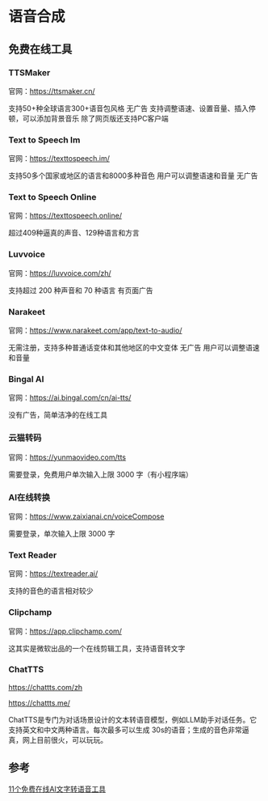 # 语音合成

## 免费在线工具

### TTSMaker

官网：https://ttsmaker.cn/

支持50+种全球语言300+语音包风格
无广告
支持调整语速、设置音量、插入停顿，可以添加背景音乐
除了网页版还支持PC客户端

### Text to Speech Im

官网：https://texttospeech.im/

支持50多个国家或地区的语言和8000多种音色
用户可以调整语速和音量
无广告

### Text to Speech Online

官网：https://texttospeech.online/

超过409种逼真的声音、129种语言和方言

### Luvvoice

官网：https://luvvoice.com/zh/

支持超过 200 种声音和 70 种语言
有页面广告

### Narakeet

官网：https://www.narakeet.com/app/text-to-audio/

无需注册，支持多种普通话变体和其他地区的中文变体
无广告
用户可以调整语速和音量

### Bingal AI

官网：https://ai.bingal.com/cn/ai-tts/

没有广告，简单洁净的在线工具

### 云猫转码

官网：https://yunmaovideo.com/tts

需要登录，免费用户单次输入上限 3000 字（有小程序端）

### AI在线转换

官网：https://www.zaixianai.cn/voiceCompose

需要登录，单次输入上限 3000 字

### Text Reader

官网：https://textreader.ai/

支持的音色的语言相对较少

### Clipchamp

官网：https://app.clipchamp.com/

这其实是微软出品的一个在线剪辑工具，支持语音转文字

### ChatTTS

https://chattts.com/zh

https://chattts.me/

ChatTTS是专门为对话场景设计的文本转语音模型，例如LLM助手对话任务。它支持英文和中文两种语言。每次最多可以生成 30s的语音；生成的音色非常逼真，网上目前很火，可以玩玩。


## 参考

[11个免费在线AI文字转语音工具](https://baijiahao.baidu.com/s?id=1807061345173752892&wfr=spider&for=pc)